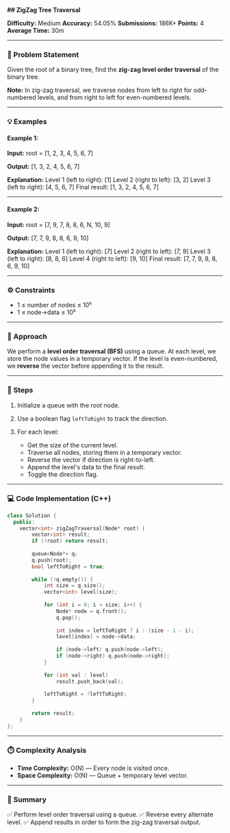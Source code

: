 **## ZigZag Tree Traversal**

**Difficulty:** Medium
**Accuracy:** 54.05%
**Submissions:** 186K+
**Points:** 4
**Average Time:** 30m

---

### 🧩 Problem Statement

Given the root of a binary tree, find the **zig-zag level order traversal** of the binary tree.

**Note:** In zig-zag traversal, we traverse nodes from left to right for odd-numbered levels, and from right to left for even-numbered levels.

---

### 💡 Examples

#### Example 1:

**Input:**
root = [1, 2, 3, 4, 5, 6, 7]

**Output:**
[1, 3, 2, 4, 5, 6, 7]

**Explanation:**
Level 1 (left to right): [1]
Level 2 (right to left): [3, 2]
Level 3 (left to right): [4, 5, 6, 7]
Final result: [1, 3, 2, 4, 5, 6, 7]

---

#### Example 2:

**Input:**
root = [7, 9, 7, 8, 8, 6, N, 10, 9]

**Output:**
[7, 7, 9, 8, 8, 6, 9, 10]

**Explanation:**
Level 1 (left to right): [7]
Level 2 (right to left): [7, 9]
Level 3 (left to right): [8, 8, 6]
Level 4 (right to left): [9, 10]
Final result: [7, 7, 9, 8, 8, 6, 9, 10]

---

### ⚙️ Constraints

* 1 ≤ number of nodes ≤ 10⁵
* 1 ≤ node->data ≤ 10⁵

---

### 🧠 Approach

We perform a **level order traversal (BFS)** using a queue.
At each level, we store the node values in a temporary vector.
If the level is even-numbered, we **reverse** the vector before appending it to the result.

---

### 🚀 Steps

1. Initialize a queue with the root node.
2. Use a boolean flag `leftToRight` to track the direction.
3. For each level:

   * Get the size of the current level.
   * Traverse all nodes, storing them in a temporary vector.
   * Reverse the vector if direction is right-to-left.
   * Append the level's data to the final result.
   * Toggle the direction flag.

---

### 💻 Code Implementation (C++)

```cpp
class Solution {
  public:
    vector<int> zigZagTraversal(Node* root) {
        vector<int> result;
        if (!root) return result;
        
        queue<Node*> q;
        q.push(root);
        bool leftToRight = true;
        
        while (!q.empty()) {
            int size = q.size();
            vector<int> level(size);
            
            for (int i = 0; i < size; i++) {
                Node* node = q.front();
                q.pop();
                
                int index = leftToRight ? i : (size - 1 - i);
                level[index] = node->data;
                
                if (node->left) q.push(node->left);
                if (node->right) q.push(node->right);
            }
            
            for (int val : level)
                result.push_back(val);
            
            leftToRight = !leftToRight;
        }
        
        return result;
    }
};
```

---

### ⏱️ Complexity Analysis

* **Time Complexity:** O(N) — Every node is visited once.
* **Space Complexity:** O(N) — Queue + temporary level vector.

---

### 🏁 Summary

✅ Perform level order traversal using a queue.
✅ Reverse every alternate level.
✅ Append results in order to form the zig-zag traversal output.
